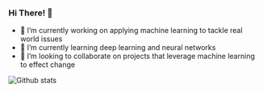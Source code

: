 ### Hi There! 👋

- 🔭 I’m currently working on applying machine learning to tackle real world issues
- 🌱 I’m currently learning deep learning and neural networks
- 👯 I’m looking to collaborate on projects that leverage machine learning to effect change

![Github stats](https://github-readme-stats.vercel.app/api?username=alekseyvalouev&theme=dark&show_icons=true&count_private=true)

<!--
**alekseyvalouev/alekseyvalouev** is a ✨ _special_ ✨ repository because its `README.md` (this file) appears on your GitHub profile.

Here are some ideas to get you started:


- 🤔 I’m looking for help with ...
- 💬 Ask me about ...
- 📫 How to reach me: ...
- 😄 Pronouns: ...
- ⚡ Fun fact: ...
-->

